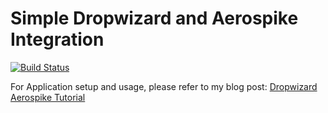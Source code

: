 # Simple Dropwizard and Aerospike Integration

[![Build Status](https://app.travis-ci.com/ajtechdeveloper/DropwizardAerospike.svg?branch=master)](https://app.travis-ci.com/ajtechdeveloper/DropwizardAerospike)

For Application setup and usage, please refer to my blog post: [Dropwizard Aerospike Tutorial](http://softwaredevelopercentral.blogspot.com/2018/08/dropwizard-aerospike-tutorial.html)

